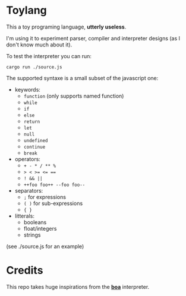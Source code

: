 # Toylang
This a toy programing language, **utterly useless**.

I'm using it to experiment parser, compiler and interpreter designs (as I don't know much about it).

To test the interpreter you can run: 
```
cargo run ./source.js
```

The supported syntaxe is a small subset of the javascript one:
* keywords:
    * `function` (only supports named function)
    * `while`
    * `if`
    * `else`
    * `return`
    * `let`
    * `null`
    * `undefined`
    * `continue`
    * `break`
* operators:
    * `+ - * / ** %`
    * `> < >= <= ==`
    * `! && ||`
    * `++foo foo++ --foo foo--` 
* separators:
    * `;` for expressions
    * `( )` for sub-expressions
    * `{ }`
* litterals:
    * booleans
    * float/integers
    * strings

(see ./source.js for an example)

# Credits
This repo takes huge inspirations from the [**boa**](https://github.com/jasonwilliams/boa) interpreter.
